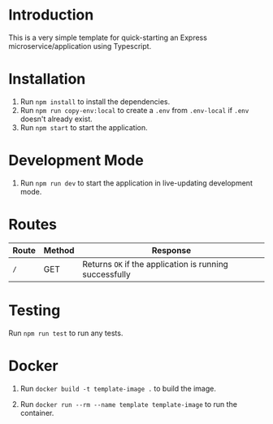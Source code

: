 # Introduction

This is a very simple template for quick-starting an Express microservice/application using Typescript.

# Installation

1. Run `npm install` to install the dependencies.
2. Run `npm run copy-env:local` to create a `.env` from `.env-local` if `.env` doesn't already exist.
3. Run `npm start` to start the application.

# Development Mode

1. Run `npm run dev` to start the application in live-updating development mode.

# Routes

| Route | Method | Response |
|-------|-------|-------|
| `/` | GET | Returns `OK` if the application is running successfully |

# Testing

Run `npm run test` to run any tests.

# Docker

1. Run `docker build -t template-image .` to build the image.

2. Run `docker run --rm --name template template-image` to run the container.
